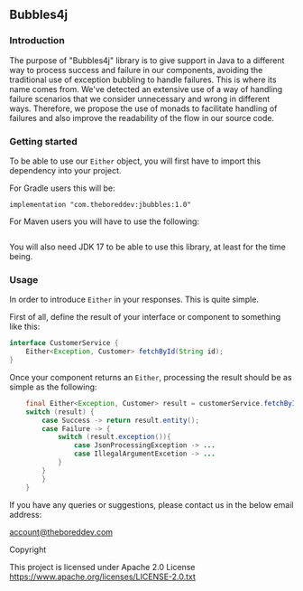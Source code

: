 ## Bubbles4j

### Introduction

The purpose of "Bubbles4j" library is to give support in Java to a different way to process success and failure in our components, avoiding the traditional 
use of exception bubbling to handle failures. This is where its name comes from.
We've detected an extensive use of a way of handling failure scenarios that we consider unnecessary and wrong in different ways.
Therefore, we propose the use of monads to facilitate handling of failures and also improve the readability of the 
flow in our source code.

### Getting started

To be able to use our `Either` object, you will first have to import this dependency into your project.

For Gradle users this will be:

```
implementation "com.theboreddev:jbubbles:1.0"
```

For Maven users you will have to use the following:

```java

```

You will also need JDK 17 to be able to use this library, at least for the time being.

### Usage

In order to introduce `Either` in your responses. This is quite simple.

First of all, define the result of your interface or component to something like this:

```java
interface CustomerService {
    Either<Exception, Customer> fetchById(String id);   
}
```

Once your component returns an `Either`, processing the result should be as simple as the following:

```java
    final Either<Exception, Customer> result = customerService.fetchById(id);
    switch (result) {
        case Success -> return result.entity();
        case Failure -> {
            switch (result.exception()){
                case JsonProcessingException -> ...
                case IllegalArgumentExcetion -> ...
            }
        }
        }
    }
```

If you have any queries or suggestions, please contact us in the below email address:

account@theboreddev.com

Copyright

This project is licensed under Apache 2.0 License
https://www.apache.org/licenses/LICENSE-2.0.txt


